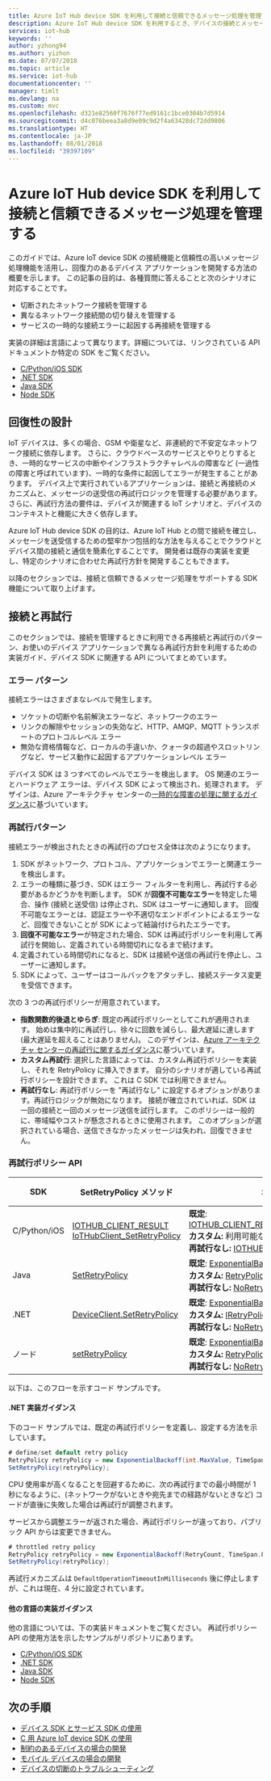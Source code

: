 ```yaml
---
title: Azure IoT Hub device SDK を利用して接続と信頼できるメッセージ処理を管理する
description: Azure IoT Hub device SDK を利用するとき、デバイスの接続とメッセージ処理を改善する方法について説明します。
services: iot-hub
keywords: ''
author: yzhong94
ms.author: yizhon
ms.date: 07/07/2018
ms.topic: article
ms.service: iot-hub
documentationcenter: ''
manager: timlt
ms.devlang: na
ms.custom: mvc
ms.openlocfilehash: d321e82560f7676f77ed9161c1bce0304b7d5914
ms.sourcegitcommit: d4c076beea3a8d9e09c9d2f4a63428dc72dd9806
ms.translationtype: HT
ms.contentlocale: ja-JP
ms.lasthandoff: 08/01/2018
ms.locfileid: "39397109"
---
```

# <a name="how-to-manage-connectivity-and-reliable-messaging-using-azure-iot-hub-device-sdks"></a>Azure IoT Hub device SDK を利用して接続と信頼できるメッセージ処理を管理する

このガイドでは、Azure IoT device SDK の接続機能と信頼性の高いメッセージ処理機能を活用し、回復力のあるデバイス アプリケーションを開発する方法の概要を示します。 この記事の目的は、各種質問に答えることと次のシナリオに対応することです。

- 切断されたネットワーク接続を管理する
- 異なるネットワーク接続間の切り替えを管理する
- サービスの一時的な接続エラーに起因する再接続を管理する

実装の詳細は言語によって異なります。詳細については、リンクされている API ドキュメントか特定の SDK をご覧ください。

- [C/Python/iOS SDK](https://github.com/azure/azure-iot-sdk-c)
- [.NET SDK](https://github.com/Azure/azure-iot-sdk-csharp/blob/master/iothub/device/devdoc/requirements/retrypolicy.md)
- [Java SDK](https://github.com/Azure/azure-iot-sdk-java/blob/master/device/iot-device-client/devdoc/requirement_docs/com/microsoft/azure/iothub/retryPolicy.md)
- [Node SDK](https://github.com/Azure/azure-iot-sdk-node/wiki/Connectivity-and-Retries#types-of-errors-and-how-to-detect-them)


## <a name="designing-for-resiliency"></a>回復性の設計

IoT デバイスは、多くの場合、GSM や衛星など、非連続的で不安定なネットワーク接続に依存します。 さらに、クラウドベースのサービスとやりとりするとき、一時的なサービスの中断やインフラストラクチャレベルの障害など (一過性の障害と呼ばれています)、一時的な条件に起因してエラーが発生することがあります。 デバイス上で実行されているアプリケーションは、接続と再接続のメカニズムと、メッセージの送受信の再試行ロジックを管理する必要があります。 さらに、再試行方法の要件は、デバイスが関連する IoT シナリオと、デバイスのコンテキストと機能に大きく依存します。

Azure IoT Hub device SDK の目的は、Azure IoT Hub との間で接続を確立し、メッセージを送受信するための堅牢かつ包括的な方法を与えることでクラウドとデバイス間の接続と通信を簡素化することです。 開発者は既存の実装を変更し、特定のシナリオに合わせた再試行方針を開発することもできます。

以降のセクションでは、接続と信頼できるメッセージ処理をサポートする SDK 機能について取り上げます。

## <a name="connection-and-retry"></a>接続と再試行

このセクションでは、接続を管理するときに利用できる再接続と再試行のパターン、お使いのデバイス アプリケーションで異なる再試行方針を利用するための実装ガイド、デバイス SDK に関連する API についてまとめています。

### <a name="error-patterns"></a>エラー パターン
接続エラーはさまざまなレベルで発生します。

-  ソケットの切断や名前解決エラーなど、ネットワークのエラー
- リンクの解除やセッションの失効など、HTTP、AMQP、MQTT トランスポートのプロトコルレベル エラー
- 無効な資格情報など、ローカルの手違いか、クォータの超過やスロットリングなど、サービス動作に起因するアプリケーションレベル エラー

デバイス SDK は 3 つすべてのレベルでエラーを検出します。  OS 関連のエラーとハードウェア エラーは、デバイス SDK によって検出され、処理されます。  デザインは、Azure アーキテクチャ センターの[一時的な障害の処理に関するガイダンス](https://docs.microsoft.com/azure/architecture/best-practices/transient-faults#general-guidelines)に基づいています。

### <a name="retry-patterns"></a>再試行パターン

接続エラーが検出されたときの再試行のプロセス全体は次のようになります。 
1. SDK がネットワーク、プロトコル、アプリケーションでエラーと関連エラーを検出します。
2. エラーの種類に基づき、SDK はエラー フィルターを利用し、再試行する必要があるかどうかを判断します。  SDK が**回復不可能なエラー**を特定した場合、操作 (接続と送受信) は停止され、SDK はユーザーに通知します。 回復不可能なエラーとは、認証エラーや不適切なエンドポイントによるエラーなど、回復できないことが SDK によって結論付けられたエラーです。
3. **回復不可能なエラー**が特定された場合、SDK は再試行ポリシーを利用して再試行を開始し、定義されている時間切れになるまで続けます。
4. 定義されている時間切れになると、SDK は接続や送信の再試行を停止し、ユーザーに通知します。
5.  SDK によって、ユーザーはコールバックをアタッチし、接続ステータス変更を受信できます。 

次の 3 つの再試行ポリシーが用意されています。
- **指数関数的後退とゆらぎ**: 既定の再試行ポリシーとしてこれが適用されます。  始めは集中的に再試行し、徐々に回数を減らし、最大遅延に達します (最大遅延を超えることはありません)。  このデザインは、[Azure アーキテクチャ センターの再試行に関するガイダンス](https://docs.microsoft.com/azure/architecture/best-practices/retry-service-specific)に基づいています。
- **カスタム再試行**: 選択した言語によっては、カスタム再試行ポリシーを実装し、それを RetryPolicy に挿入できます。 自分のシナリオが適している再試行ポリシーを設計できます。  これは C SDK では利用できません。
- **再試行なし**: 再試行ポリシーを "再試行なし" に設定するオプションがあります。再試行ロジックが無効になります。  接続が確立されていれば、SDK は一回の接続と一回のメッセージ送信を試行します。 このポリシーは一般的に、帯域幅やコストが懸念されるときに使用されます。   このオプションが選択されている場合、送信できなかったメッセージは失われ、回復できません。 

### <a name="retry-policy-apis"></a>再試行ポリシー API

   | SDK | SetRetryPolicy メソッド | ポリシー実装 | 実装ガイダンス |
   |-----|----------------------|--|--|
   |  C/Python/iOS  | [IOTHUB_CLIENT_RESULT IoTHubClient_SetRetryPolicy](https://github.com/Azure/azure-iot-sdk-c/blob/2018-05-04/iothub_client/inc/iothub_client.h#L188)        | **既定**: [IOTHUB_CLIENT_RETRY_EXPONENTIAL_BACKOFF](https://github.com/Azure/azure-iot-sdk-c/blob/master/doc/connection_and_messaging_reliability.md#connection-retry-policies)<BR>**カスタム:** 利用可能な [retryPolicy](https://github.com/Azure/azure-iot-sdk-c/blob/master/doc/connection_and_messaging_reliability.md#connection-retry-policies) を利用<BR>**再試行なし:** [IOTHUB_CLIENT_RETRY_NONE](https://github.com/Azure/azure-iot-sdk-c/blob/master/doc/connection_and_messaging_reliability.md#connection-retry-policies)  | [C/Python/iOS 実装](https://github.com/Azure/azure-iot-sdk-c/blob/master/doc/connection_and_messaging_reliability.md#)  |
   | Java| [SetRetryPolicy](https://docs.microsoft.com/en-us/java/api/com.microsoft.azure.sdk.iot.device._device_client_config.setretrypolicy?view=azure-java-stable)        | **既定**: [ExponentialBackoffWithJitter クラス](https://github.com/Azure/azure-iot-sdk-java/blob/master/device/iot-device-client/src/main/java/com/microsoft/azure/sdk/iot/device/transport/NoRetry.java)<BR>**カスタム:** [RetryPolicy インターフェイス](https://github.com/Azure/azure-iot-sdk-java/blob/master/device/iot-device-client/src/main/java/com/microsoft/azure/sdk/iot/device/transport/RetryPolicy.java)を実装<BR>**再試行なし:** [NoRetry クラス](https://github.com/Azure/azure-iot-sdk-java/blob/master/device/iot-device-client/src/main/java/com/microsoft/azure/sdk/iot/device/transport/NoRetry.java)  | [Java 実装](https://github.com/Azure/azure-iot-sdk-java/blob/master/device/iot-device-client/devdoc/requirement_docs/com/microsoft/azure/iothub/retryPolicy.md) |[.NET SDK](https://github.com/Azure/azure-iot-sdk-csharp/blob/master/iothub/device/devdoc/requirements/retrypolicy.md)
   | .NET| [DeviceClient.SetRetryPolicy](/dotnet/api/microsoft.azure.devices.client.deviceclient.setretrypolicy?view=azure-dotnet#Microsoft_Azure_Devices_Client_DeviceClient_SetRetryPolicy_Microsoft_Azure_Devices_Client_IRetryPolicy) | **既定**: [ExponentialBackoff クラス](/dotnet/api/microsoft.azure.devices.client.exponentialbackoff?view=azure-dotnet)<BR>**カスタム:** [IRetryPolicy インターフェイス](https://docs.microsoft.com/dotnet/api/microsoft.azure.devices.client.iretrypolicy?view=azure-dotnet)を実装<BR>**再試行なし:** [NoRetry クラス](/dotnet/api/microsoft.azure.devices.client.noretry?view=azure-dotnet) | [C# 実装]() |
   | ノード| [setRetryPolicy](/javascript/api/azure-iot-device/client?view=azure-iot-typescript-latest#azure_iot_device_Client_setRetryPolicy) | **既定**: [ExponentialBackoffWithJitter クラス](/javascript/api/azure-iot-common/exponentialbackoffwithjitter?view=azure-iot-typescript-latest)<BR>**カスタム:** [RetryPolicy インターフェイス](/javascript/api/azure-iot-common/retrypolicy?view=azure-iot-typescript-latest)を実装<BR>**再試行なし:** [NoRetry クラス](/javascript/api/azure-iot-common/noretry?view=azure-iot-typescript-latest) | [ノード実装](https://github.com/Azure/azure-iot-sdk-node/wiki/Connectivity-and-Retries#types-of-errors-and-how-to-detect-them) |
   

以下は、このフローを示すコード サンプルです。 

#### <a name="net-implementation-guidance"></a>.NET 実装ガイダンス

下のコード サンプルでは、既定の再試行ポリシーを定義し、設定する方法を示しています。

   ```csharp
   # define/set default retry policy
   RetryPolicy retryPolicy = new ExponentialBackoff(int.MaxValue, TimeSpan.FromMilliseconds(100), TimeSpan.FromSeconds(10), TimeSpan.FromMilliseconds(100));
   SetRetryPolicy(retryPolicy);
   ```

CPU 使用率が高くなることを回避するために、次の再試行までの最小時間が 1 秒になるように、(ネットワークがないときや宛先までの経路がないときなど) コードが直後に失敗した場合は再試行が調整されます。 

サービスから調整エラーが返された場合、再試行ポリシーが違っており、パブリック API からは変更できません。

   ```csharp
   # throttled retry policy
   RetryPolicy retryPolicy = new ExponentialBackoff(RetryCount, TimeSpan.FromSeconds(10), TimeSpan.FromSeconds(60), TimeSpan.FromSeconds(5));
   SetRetryPolicy(retryPolicy);
   ```

再試行メカニズムは `DefaultOperationTimeoutInMilliseconds` 後に停止しますが、これは現在、4 分に設定されています。

#### <a name="other-languages-implementation-guidance"></a>他の言語の実装ガイダンス
他の言語については、下の実装ドキュメントをご覧ください。  再試行ポリシー API の使用方法を示したサンプルがリポジトリにあります。
- [C/Python/iOS SDK](https://github.com/azure/azure-iot-sdk-c)
- [.NET SDK](https://github.com/Azure/azure-iot-sdk-csharp/blob/master/iothub/device/devdoc/requirements/retrypolicy.md)
- [Java SDK](https://github.com/Azure/azure-iot-sdk-java/blob/master/device/iot-device-client/devdoc/requirement_docs/com/microsoft/azure/iothub/retryPolicy.md)
- [Node SDK](https://github.com/Azure/azure-iot-sdk-node/wiki/Connectivity-and-Retries#types-of-errors-and-how-to-detect-them)

## <a name="next-steps"></a>次の手順
- [デバイス SDK とサービス SDK の使用](.\iot-hub-devguide-sdks.md)
- [C 用 Azure IoT device SDK の使用](.\iot-hub-device-sdk-c-intro.md)
- [制約のあるデバイスの場合の開発](.\iot-hub-devguide-develop-for-constrained-devices.md)
- [モバイル デバイスの場合の開発](.\iot-hub-how-to-develop-for-mobile-devices.md)
- [デバイスの切断のトラブルシューティング](iot-hub-troubleshoot-connectivity.md)
